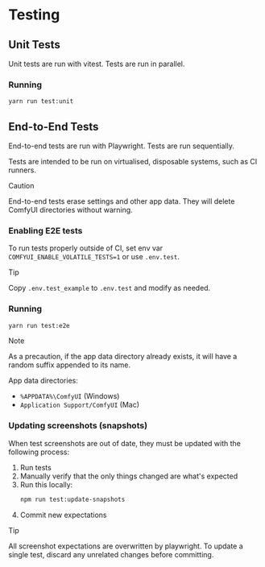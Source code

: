 # Testing

## Unit Tests

Unit tests are run with vitest. Tests are run in parallel.

### Running

```bash
yarn run test:unit
```

## End-to-End Tests

End-to-end tests are run with Playwright. Tests are run sequentially.

Tests are intended to be run on virtualised, disposable systems, such as CI runners.

> [!CAUTION]
> End-to-end tests erase settings and other app data. They will delete ComfyUI directories without warning.

### Enabling E2E tests

To run tests properly outside of CI, set env var `COMFYUI_ENABLE_VOLATILE_TESTS=1` or use `.env.test`.

> [!TIP]
> Copy `.env.test_example` to `.env.test` and modify as needed.

### Running

```bash
yarn run test:e2e
```

> [!NOTE]
> As a precaution, if the app data directory already exists, it will have a random suffix appended to its name.

App data directories:

- `%APPDATA%\ComfyUI` (Windows)
- `Application Support/ComfyUI` (Mac)

### Updating screenshots (snapshots)

When test screenshots are out of date, they must be updated with the following process:

1. Run tests
2. Manually verify that the only things changed are what's expected
3. Run this locally:
   ```bash
   npm run test:update-snapshots
   ```
4. Commit new expectations

> [!TIP]
> All screenshot expectations are overwritten by playwright. To update a single test, discard any unrelated changes before committing.
